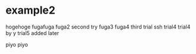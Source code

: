 example2
========

hogehoge
fugafuga
fuga2
second try
fuga3
fuga4
third trial
ssh
trial4
trial4 by y
trial5
added later

piyo
piyo
